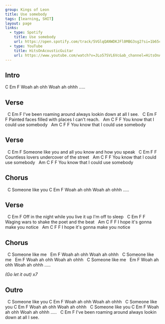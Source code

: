 ```yaml
---
group: Kings of Leon
title: Use somebody
tags: [learning, SHIT]
layout: page
links: 
  - type: Spotify 
    title: Use somebody
    url: https://open.spotify.com/track/5VGlqQANWDKJFl0MBG3sg2?si=1b65c4c1ed624585
  - type: YouTube
    title: HitsOnAcousticGuitar
    url: https://www.youtube.com/watch?v=JLo57SVL6Vc&ab_channel=HitsOnAcousticGuitar
---
```


## Intro

 C       Em          F
Woah ah ohh Woah ah ohhh .....  

## Verse

&nbsp;                   C                   Em            F
I've been roaming around always lookin down at all I see.
&nbsp;         C                 Em             F         F
Painted faces filled with places I can't reach.
&nbsp;                     Am        C        F       F
You know that I could use somebody
&nbsp;                     Am        C        F       F
You know that I could use somebody

## Verse

&nbsp;             C               Em                F
Someone like you and all you know and how you speak
&nbsp;           C         Em             F         F
Countless lovers undercover of the street
&nbsp;                     Am        C        F       F
You know that I could use somebody
&nbsp;                     Am        C        F       F
You know that I could use somebody

## Chorus

&nbsp;             C
Someone like you
 C       Em          F
Woah ah ohh Woah ah ohhh .....  

## Verse

&nbsp;           C                     Em               F
Off in the night while you live it up I'm off to sleep
&nbsp;       C                Em            F         F
Waging wars to shake the poet and the beat
&nbsp;                  Am          C        F       F
I hope it's gonna make you notice
&nbsp;                  Am          C        F       F
I hope it's gonna make you notice

## Chorus

&nbsp;            C
Someone like me
&nbsp;        Em          F
Woah ah ohh Woah ah ohhh
&nbsp;            C
Someone like me
&nbsp;        Em          F
Woah ah ohh Woah ah ohhh
&nbsp;             C
Someone like me
&nbsp;        Em          F
Woah ah ohh Woah ah ohhh .....

*(Go let it out) x7*

## Outro

&nbsp;             C
Someone like you
 C       Em          F
Woah ah ohh Woah ah ohhh
&nbsp;             C
Someone like you
 C       Em          F
Woah ah ohh Woah ah ohhh
&nbsp;             C
Someone like you
 C       Em          F
Woah ah ohh Woah ah ohhh .....
&nbsp;                   C                   Em            F
I've been roaming around always lookin down at all I see.
